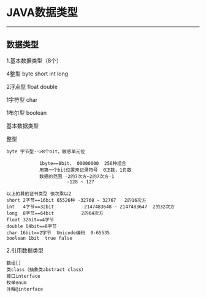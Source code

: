 # JAVA数据类型

---

## 数据类型

1.基本数据类型（8个）

4整型   byte  short  int  long

2浮点型  float  double  

1字符型  char

1布尔型	boolean


基本数据类型

整型

    byte 字节型-->8个bit，敏感单元位 

    			1byte==8bit， 00000000  256种组合
    			用第一个bit位置来记录符号  0正数，1负数
    			数据的范围 -2的7次方~2的7次方-1
    					  -128 ~ 127

	以上的其他证书类型 依次乘以2
	short 2字节==16bit 65526种 -32768 ~ 32767   2的16次方
	int   4字节==32bit 		  -2147483648 ~ 2147483647  2的32次方
	long  8字节==64bit 		  2的64次方
	float 32bit==4字节 
	double 64bit==8字节
	char 16bit==2字节  Unicode编码  0-65535
	boolean 1bit  true false



2.引用数据类型

    数组[] 
    类class（抽象类abstract class）
    接口interface
    枚举enum 
    注解@interface
    





